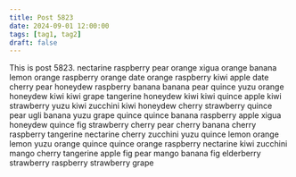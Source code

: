 ```yaml
---
title: Post 5823
date: 2024-09-01 12:00:00
tags: [tag1, tag2]
draft: false
---
```

This is post 5823.
nectarine
raspberry
pear
orange
xigua
orange
banana
lemon
orange
raspberry
orange
date
orange
raspberry
kiwi
apple
date
cherry
pear
honeydew
raspberry
banana
banana
pear
quince
yuzu
orange
honeydew
kiwi
kiwi
grape
tangerine
honeydew
kiwi
kiwi
quince
apple
kiwi
strawberry
yuzu
kiwi
zucchini
kiwi
honeydew
cherry
strawberry
quince
pear
ugli
banana
yuzu
grape
quince
quince
banana
raspberry
apple
xigua
honeydew
quince
fig
strawberry
cherry
pear
cherry
banana
cherry
raspberry
tangerine
nectarine
cherry
zucchini
yuzu
quince
lemon
orange
lemon
yuzu
orange
quince
quince
orange
raspberry
nectarine
kiwi
zucchini
mango
cherry
tangerine
apple
fig
pear
mango
banana
fig
elderberry
strawberry
raspberry
strawberry
grape
